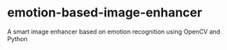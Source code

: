 # emotion-based-image-enhancer
A smart image enhancer based on emotion recognition using OpenCV and Python
